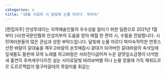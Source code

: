 ```yaml
---
categories: a
title: "10월 이달의 시 달빛에 눈물 마르다  박미숙"
---
```

[편집자주] 안성투데이는 지역예술인들의 우수성을 알리기 위한 일환으로 2021년 1월부터 (사)한국문인협회 안성지부의 도움을 받아 매월 한 편의 시, 수필을 전달합니다. 시민여러분들의 많은 관심과 성원 부탁드립니다. 달빛에 눈물 마르다 박미숙적막한 연못스산한 바람이 갈대숲을 깨우고바람의 손짓에잠시 광대가 되어버린 갈대바람의 속삭임에잎새들도 들판에 모여 노래를 하고바람은 사라진다굽어져 누운 갈댓잎소금쟁이 녀석밤새 홀연히 추켜세우다지친 실눈 사이로달빛 바라보며별 하나 눈물 망울에 가득 채워도르르 도르르맥없이 떨구어갈대의 목덜미를 휘감는